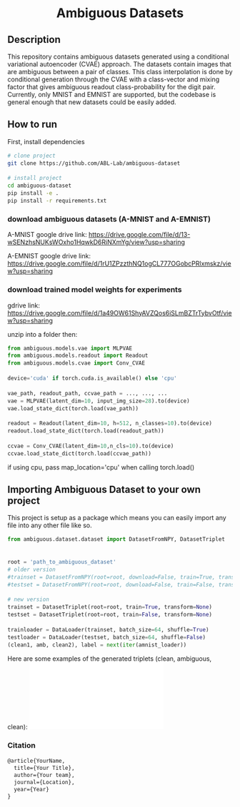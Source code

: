 
<div align="center">    
 
# Ambiguous Datasets     

</div>
 
## Description   
This repository contains ambiguous datasets generated using a conditional variational autoencoder (CVAE) approach. The datasets contain images that are ambiguous between a pair of classes. This class interpolation is done by conditional generation through the CVAE with a class-vector and mixing factor that gives ambiguous readout class-probability for the digit pair. Currently, only MNIST and EMNIST are supported, but the codebase is general enough that new datasets could be easily added.

## How to run   
First, install dependencies   
```bash
# clone project   
git clone https://github.com/ABL-Lab/ambiguous-dataset

# install project   
cd ambiguous-dataset 
pip install -e .   
pip install -r requirements.txt
```
### download ambiguous datasets (A-MNIST and A-EMNIST)
A-MNIST google drive link: https://drive.google.com/file/d/13-wSENzhsNUKsWOxho1HqwkD6RiNXmYg/view?usp=sharing

A-EMNIST google drive link: https://drive.google.com/file/d/1rU1ZPzzthNQ1ogCL777OGobcPRlxmskz/view?usp=sharing 

### download trained model weights for experiments
gdrive link: https://drive.google.com/file/d/1a49OW61ShyAVZQos6iSLmBZTrTybvOtf/view?usp=sharing

unzip into a folder then:

```python
from ambiguous.models.vae import MLPVAE
from ambiguous.models.readout import Readout
from ambiguous.models.cvae import Conv_CVAE

device='cuda' if torch.cuda.is_available() else 'cpu'

vae_path, readout_path, ccvae_path = ..., ..., ...
vae = MLPVAE(latent_dim=10, input_img_size=28).to(device)
vae.load_state_dict(torch.load(vae_path))

readout = Readout(latent_dim=10, h=512, n_classes=10).to(device)
readout.load_state_dict(torch.load(readout_path))

ccvae = Conv_CVAE(latent_dim=10,n_cls=10).to(device)
ccvae.load_state_dict(torch.load(ccvae_path))
```
if using cpu, pass map_location='cpu' when calling torch.load()

## Importing Ambiguous Dataset to your own project
This project is setup as a package which means you can easily import any file into any other file like so.
```python
from ambiguous.dataset.dataset import DatasetFromNPY, DatasetTriplet


root = 'path_to_ambiguous_dataset'
# older version
#trainset = DatasetFromNPY(root=root, download=False, train=True, transform=None)
#testset = DatasetFromNPY(root=root, download=False, train=False, transform=None)

# new version
trainset = DatasetTriplet(root=root, train=True, transform=None)
testset = DatasetTriplet(root=root, train=False, transform=None)

trainloader = DataLoader(trainset, batch_size=64, shuffle=True)
testloader = DataLoader(testset, batch_size=64, shuffle=False)
(clean1, amb, clean2), label = next(iter(amnist_loader))
```
Here are some examples of the generated triplets (clean, ambiguous, clean):
![plot](./ambiguous/train/triplet_amnist.pdf)
<!-- ![plot](./ambiguous/train/triplet_emnist.png) -->

<!-- ## Saving a custom ambiguous dataset
```python
from ambiguous.dataset.dataset import save_dataset_to_file, DatasetFromNPY

# This part could take some time
save_dataset_to_file(dataset_name='EMNIST',
                     og_root=path_to_emnist,
                     new_root=path_to_ambiguous_emnist,
                     pairs=your_class_pairs,
                     blend=0.5)
   
# Then load dataset as before
trainset = DatasetFromNPY(root=path_to_ambiguous_emnist, download=False, train=True, transform=None)
trainloader = DataLoader(trainset, batch_size=64, shuffle=True)
``` -->

### Citation   
```
@article{YourName,
  title={Your Title},
  author={Your team},
  journal={Location},
  year={Year}
}
```   
